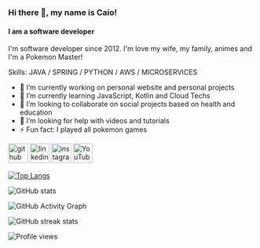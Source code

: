### Hi there 👋, my name is Caio!
#### I am a software developer
I'm software developer since 2012. I'm love my wife, my family, animes and I'm a Pokemon Master!

Skills: JAVA / SPRING / PYTHON / AWS / MICROSERVICES

- 🔭 I’m currently working on personal website and personal projects 
- 🌱 I’m currently learning JavaScript, Kotlin and Cloud Techs 
- 👯 I’m looking to collaborate on social projects based on health and education 
- 🤔 I’m looking for help with videos and tutorials 
- ⚡ Fun fact: I played all pokemon games 


[<img src='https://cdn.jsdelivr.net/npm/simple-icons@3.0.1/icons/github.svg' alt='github' height='40'>](https://github.com/backendpro)  [<img src='https://cdn.jsdelivr.net/npm/simple-icons@3.0.1/icons/linkedin.svg' alt='linkedin' height='40'>](https://www.linkedin.com/in/https://www.linkedin.com/in/caio-rodrigues-da-costa-8a52716a//)  [<img src='https://cdn.jsdelivr.net/npm/simple-icons@3.0.1/icons/instagram.svg' alt='instagram' height='40'>](https://www.instagram.com/https://www.instagram.com/o.caiocosta//)  [<img src='https://cdn.jsdelivr.net/npm/simple-icons@3.0.1/icons/youtube.svg' alt='YouTube' height='40'>](https://www.youtube.com/channel/https://www.youtube.com/c/CaioRodriguesBackEndJava)  

[![Top Langs](https://github-readme-stats.vercel.app/api/top-langs/?username=backendpro)](https://github.com/anuraghazra/github-readme-stats)

![GitHub stats](https://github-readme-stats.vercel.app/api?username=backendpro&show_icons=true&count_private=true)  

![GitHub Activity Graph](https://activity-graph.herokuapp.com/graph?username=backendpro)  

![GitHub streak stats](https://github-readme-streak-stats.herokuapp.com/?user=backendpro)  

![Profile views](https://gpvc.arturio.dev/backendpro)  
